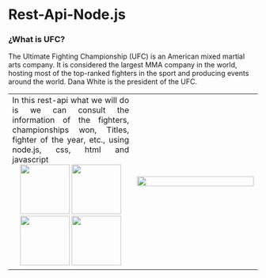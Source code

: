 # Rest-Api-Node.js
### ¿What is UFC?
The Ultimate Fighting Championship (UFC) is an American mixed martial arts company. It is considered the largest MMA company in the world, hosting most of the top-ranked fighters in the sport and producing events around the world. Dana White is the president of the UFC.
<table>
  <td align="Justify" width=50%>
     In this rest-api what we will do is we can consult the information of the fighters, championships won, Titles, fighter of the year, etc., using node.js, css, html and javascript
    <div align="Center">
      <img src="https://i.ibb.co/tL1v6Jt/html-5.png" witdh="100px" height="100px">
      <img src="https://i.ibb.co/j86Drxg/css-3.png" width= "100px" height="100px">
      <img src="https://i.ibb.co/pKKrwn3/javascript-js-icon-2048x2048-nyxvtvk0.png" width="100px" height="100px">
      <img src="https://banner2.cleanpng.com/20180630/bwv/kisspng-node-js-javascript-express-js-npm-mongodb-5b37b021a9a8d7.5891635115303762256949.jpg" width="100px" height="100px">
    </div>
  </td>
  <td width=50&>
    <img src="https://media1.giphy.com/media/TElVR7Kr6J4kRobiBY/giphy.gif?cid=6c09b952b7zi25s5x0n6z36wqx455q8f2dfzk6fu3mf424gv&ep=v1_internal_gif_by_id&rid=giphy.gif&ct=g" width=100% height= 40%>
  </td>
</table>
